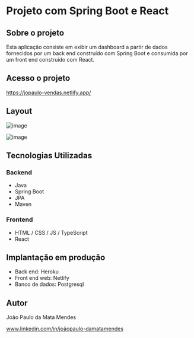 # Projeto com Spring Boot e React

## Sobre o projeto

Esta aplicação consiste em exibir um dashboard a partir de dados fornecidos por um back end construído com Spring Boot e consumida por um front end construído com React.

## Acesso o projeto
https://jopaulo-vendas.netlify.app/

## Layout
![image](https://user-images.githubusercontent.com/29907185/117548997-58285100-b00e-11eb-8a62-6924b16b53c8.png)

![image](https://user-images.githubusercontent.com/29907185/117549015-73935c00-b00e-11eb-967d-2103b704b9fb.png)

## Tecnologias Utilizadas

### Backend
- Java
- Spring Boot
- JPA
- Maven

### Frontend
- HTML / CSS / JS / TypeScript
- React

## Implantação em produção
- Back end: Heroku
- Front end web: Netlify
- Banco de dados: Postgresql  

## Autor
João Paulo da Mata Mendes

www.linkedin.com/in/joãopaulo-damatamendes

